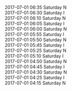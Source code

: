2017-07-01 06:35 Saturday  N  
2017-07-01 06:30 Saturday  I  
2017-07-01 06:10 Saturday  N  
2017-07-01 06:05 Saturday  I  
2017-07-01 06:00 Saturday  N  
2017-07-01 05:55 Saturday  I  
2017-07-01 05:50 Saturday  N  
2017-07-01 05:45 Saturday  I  
2017-07-01 05:25 Saturday  N  
2017-07-01 05:10 Saturday  I  
2017-07-01 04:50 Saturday  N  
2017-07-01 04:45 Saturday  I  
2017-07-01 04:30 Saturday  N  
2017-07-01 04:25 Saturday  I  
2017-07-01 04:15 Saturday  N  
